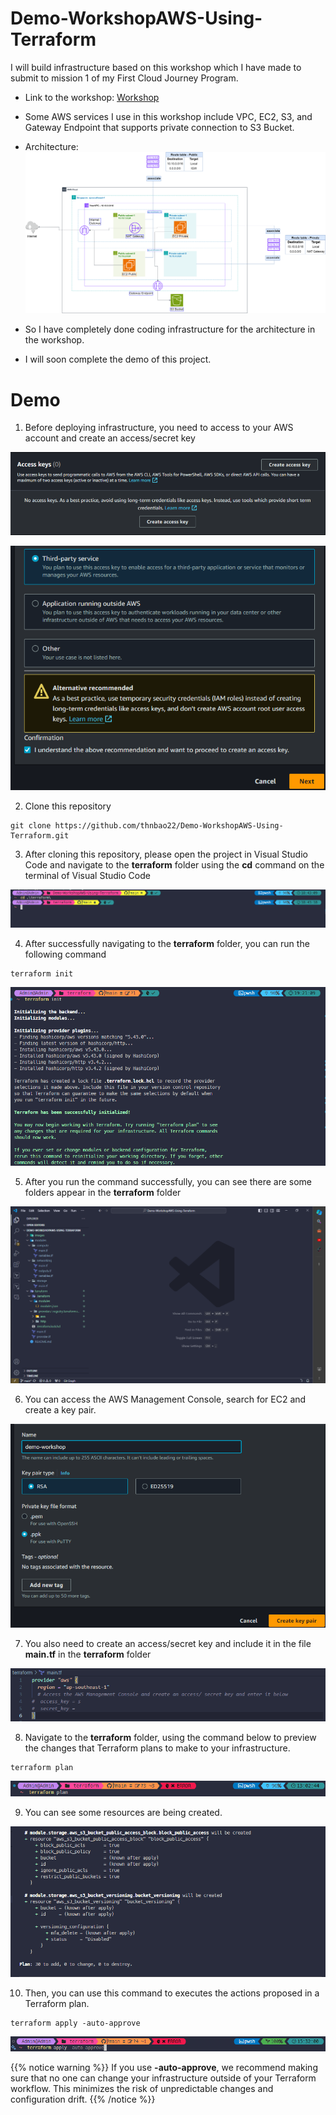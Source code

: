 # Demo-WorkshopAWS-Using-Terraform

I will build infrastructure based on this workshop which I have made to submit to mission 1 of my First Cloud Journey Program.
- Link to the workshop: [Workshop](https://thnbao22.github.io/)

- Some AWS services I use in this workshop include VPC, EC2, S3, and Gateway Endpoint that supports private connection to S3 Bucket.

- Architecture:
![ConnectPrivate](images/Project.png)

- So I have completely done coding infrastructure for the architecture in the workshop.
- I will soon complete the demo of this project.

# Demo

1. Before deploying infrastructure, you need to access to your AWS account and create an access/secret key 

![ConnectPrivate](images/1.png)

![ConnectPrivate](images/2.png)

2. Clone this repository
```
git clone https://github.com/thnbao22/Demo-WorkshopAWS-Using-Terraform.git
```

3. After cloning this repository, please open the project in Visual Studio Code and navigate to the **terraform** folder using the **cd** command on the terminal of Visual Studio Code

![ConnectPrivate](images/3.png)

4. After successfully navigating to the **terraform** folder, you can run the following command
```
terraform init 
```

![ConnectPrivate](images/4.png)

5. After you run the command successfully, you can see there are some folders appear in the **terraform** folder

![ConnectPrivate](images/5.png)

6. You can access the AWS Management Console, search for EC2 and create a key pair.

![ConnectPrivate](images/6.png)

7. You also need to create an access/secret key and include it in the file **main.tf** in the **terraform** folder

![ConnectPrivate](images/7.png)

8. Navigate to the **terraform** folder, using the command below to preview the changes that Terraform plans to make to your infrastructure.
```
terraform plan
```

![ConnectPrivate](images/8.png)

9. You can see some resources are being created.

![ConnectPrivate](images/9.png)

10. Then, you can use this command to executes the actions proposed in a Terraform plan.

```
terraform apply -auto-approve
```

![ConnectPrivate](images/10.png)

{{% notice warning %}}
 If you use **-auto-approve**, we recommend making sure that no one can change your infrastructure outside of your Terraform workflow. This minimizes the risk of unpredictable changes and configuration drift.
{{% /notice %}}

